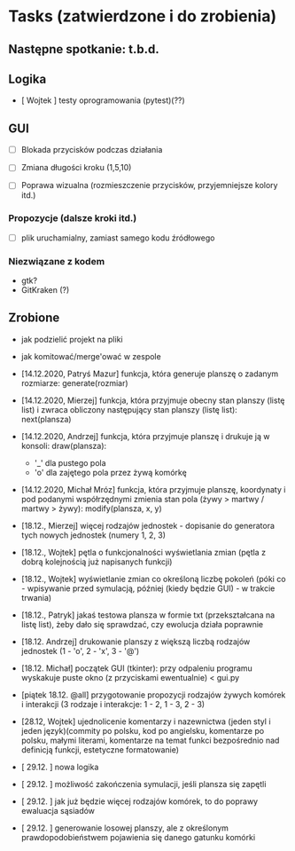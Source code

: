 # Tasks (zatwierdzone i do zrobienia)

## Następne spotkanie: t.b.d.

## Logika

* [ Wojtek ] testy oprogramowania (pytest)(??)

## GUI

* [ ] Blokada przycisków podczas działania

* [ ] Zmiana długości kroku (1,5,10)

* [ ] Poprawa wizualna (rozmieszczenie przycisków, przyjemniejsze kolory itd.)

### Propozycje (dalsze kroki itd.)

- [ ] plik uruchamialny, zamiast samego kodu źródłowego

### Niezwiązane z kodem

* gtk?
* GitKraken (?)

## Zrobione

* jak podzielić projekt na pliki
* jak komitować/merge'ować w zespole

* [14.12.2020, Patryś Mazur] funkcja, która generuje planszę o zadanym rozmiarze: generate(rozmiar)

* [14.12.2020, Mierzej] funkcja, która przyjmuje obecny stan planszy (listę list) i zwraca obliczony następujący stan planszy (listę list): next(plansza)

* [14.12.2020, Andrzej] funkcja, która przyjmuje planszę i drukuje ją w konsoli: draw(plansza):
    - '_' dla pustego pola
    - 'o' dla zajętego pola przez żywą komórkę

* [14.12.2020, Michał Mróz] funkcja, która przyjmuje planszę, koordynaty i pod podanymi współrzędnymi zmienia stan pola (żywy > martwy / martwy > żywy): modify(plansza, x, y)

* [18.12., Mierzej] więcej rodzajów jednostek - dopisanie do generatora tych nowych jednostek (numery 1, 2, 3)

* [18.12., Wojtek] pętla o funkcjonalności wyświetlania zmian (pętla z dobrą kolejnością już napisanych funkcji)

* [18.12., Wojtek] wyświetlanie zmian co określoną liczbę pokoleń (póki co - wpisywanie przed symulacją, później (kiedy będzie GUI) - w trakcie trwania)

* [18.12., Patryk] jakaś testowa plansza w formie txt (przekształcana na listę list), żeby dało się sprawdzać, czy ewolucja działa poprawnie

* [18.12. Andrzej] drukowanie planszy z większą liczbą rodzajów jednostek (1 - 'o', 2 - 'x', 3 - '@')

* [18.12. Michał] początek GUI (tkinter): przy odpaleniu programu wyskakuje puste okno (z przyciskami ewentualnie) < gui.py

* [piątek 18.12. @all] przygotowanie propozycji rodzajów żywych komórek i interakcji (3 rodzaje i interakcje: 1 - 2, 1 - 3, 2 - 3)

* [28.12, Wojtek] ujednolicenie komentarzy i nazewnictwa (jeden styl i jeden język)(commity po polsku, kod po angielsku, komentarze po polsku, małymi literami, komentarze na temat funkci bezpośrednio nad definicją funkcji, estetyczne formatowanie)

* [ 29.12. ] nowa logika 

* [ 29.12. ] możliwość zakończenia symulacji, jeśli plansza się zapętli

* [ 29.12. ] jak już będzie więcej rodzajów komórek, to do poprawy ewaluacja sąsiadów

* [ 29.12. ] generowanie losowej planszy, ale z określonym prawdopodobieństwem pojawienia się danego gatunku komórki
